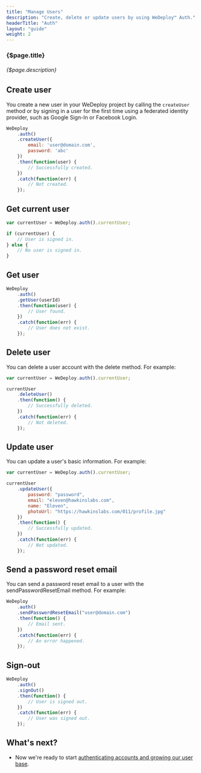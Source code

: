 ```yaml
---
title: "Manage Users"
description: "Create, delete or update users by using WeDeploy™ Auth."
headerTitle: "Auth"
layout: "guide"
weight: 2
---
```


### {$page.title}

###### {$page.description}

<article id="1">

## Create user

You create a new user in your WeDeploy project by calling the `createUser` method or by signing in a user for the first time using a federated identity provider, such as Google Sign-In or Facebook Login.

```javascript
WeDeploy
	.auth()
	.createUser({
		email: 'user@domain.com',
		password: 'abc'
	})
	.then(function(user) {
		// Successfully created.
	})
	.catch(function(err) {
		// Not created.
	});
```

</article>

<article id="2">

## Get current user

```javascript
var currentUser = WeDeploy.auth().currentUser;

if (currentUser) {
	// User is signed in.
} else {
	// No user is signed in.
}
```

</article>

<article id="3">

## Get user

```javascript
WeDeploy
	.auth()
	.getUser(userId)
	.then(function(user) {
		// User found.
	})
	.catch(function(err) {
		// User does not exist.
	});
```

</article>

<article id="4">

## Delete user

You can delete a user account with the delete method. For example:

```javascript
var currentUser = WeDeploy.auth().currentUser;

currentUser
	.deleteUser()
	.then(function() {
		// Successfully deleted.
	})
	.catch(function(err) {
		// Not deleted.
	});
```

</article>

<article id="5">

## Update user

You can update a user's basic information. For example:

```javascript
var currentUser = WeDeploy.auth().currentUser;

currentUser
	.updateUser({
		password: "password",
		email: "eleven@hawkinslabs.com",
		name: "Eleven",
		photoUrl: "https://hawkinslabs.com/011/profile.jpg"
	})
	.then(function() {
		// Successfully updated.
	})
	.catch(function(err) {
		// Not updated.
	});
```

</article>

<article id="6">

## Send a password reset email

You can send a password reset email to a user with the sendPasswordResetEmail method. For example:

```javascript
WeDeploy
	.auth()
	.sendPasswordResetEmail("user@domain.com")
	.then(function() {
		// Email sent.
	})
	.catch(function(err) {
		// An error happened.
	});
```

</article>

<article id="7">

## Sign-out

```javascript
WeDeploy
	.auth()
	.signOut()
	.then(function() {
		// User is signed out.
	})
	.catch(function(err) {
		// User was signed out.
	});
```

</article>

## What's next?

* Now we're ready to start [authenticating accounts and growing our user base](/docs/auth/sign-in-with-facebook.html).
